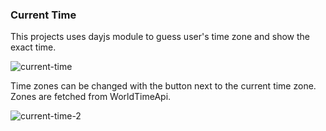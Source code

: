 ### Current Time

This projects uses dayjs module to guess user's time zone and show the exact time.

![current-time](https://github.com/Jupkobe/web-projects/assets/84783072/7d158447-f9af-4e9c-9c59-8446a1e565cf)


Time zones can be changed with the button next to the current time zone. Zones are fetched from WorldTimeApi.

![current-time-2](https://github.com/Jupkobe/web-projects/assets/84783072/13900878-efaa-4679-b6cf-a92f2a1a47bd)
